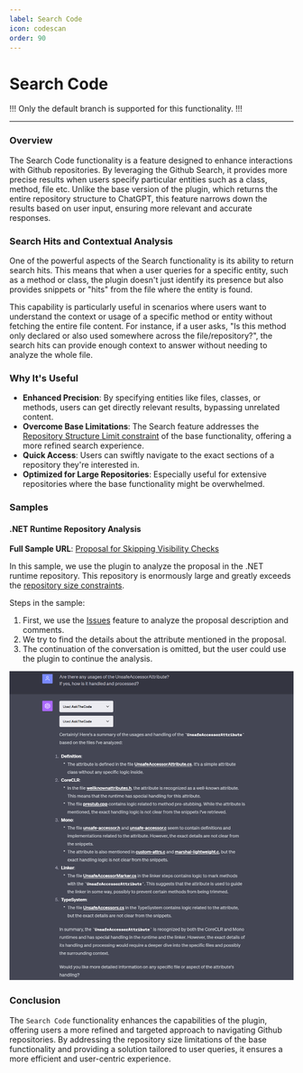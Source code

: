 ```yaml
---
label: Search Code
icon: codescan
order: 90
---
```


# Search Code

!!!
Only the default branch is supported for this functionality.
!!!


---

### Overview

The Search Code functionality is a feature designed to enhance interactions with Github repositories. By leveraging the Github Search, it provides more precise results when users specify particular entities such as a class, method, file etc. Unlike the base version of the plugin, which returns the entire repository structure to ChatGPT, this feature narrows down the results based on user input, ensuring more relevant and accurate responses.

### Search Hits and Contextual Analysis

One of the powerful aspects of the Search functionality is its ability to return search hits. This means that when a user queries for a specific entity, such as a method or class, the plugin doesn't just identify its presence but also provides snippets or "hits" from the file where the entity is found. 

This capability is particularly useful in scenarios where users want to understand the context or usage of a specific method or entity without fetching the entire file content. For instance, if a user asks, "Is this method only declared or also used somewhere across the file/repository?", the search hits can provide enough context to answer without needing to analyze the whole file.


### Why It's Useful

- **Enhanced Precision**: By specifying entities like files, classes, or methods, users can get directly relevant results, bypassing unrelated content.
- **Overcome Base Limitations**: The Search feature addresses the [Repository Structure Limit constraint](/features/repository-content/#constraints) of the base functionality, offering a more refined search experience.
- **Quick Access**: Users can swiftly navigate to the exact sections of a repository they're interested in.
- **Optimized for Large Repositories**: Especially useful for extensive repositories where the base functionality might be overwhelmed.

### Samples 

#### .NET Runtime Repository Analysis

**Full Sample URL**: [Proposal for Skipping Visibility Checks](https://chat.openai.com/share/e94cbb96-9aee-4e99-9b71-60e7ab1b0dab)

In this sample, we use the plugin to analyze the proposal in the .NET runtime repository. This repository is enormously large and greatly exceeds the [repository size constraints](/features/repository-content/#constraints).

Steps in the sample:
1. First, we use the [Issues](/features/github-issues) feature to analyze the proposal description and comments.
2. We try to find the details about the attribute mentioned in the proposal.
3. The continuation of the conversation is omitted, but the user could use the plugin to continue the analysis.

![](/resources/usage/search/sample.png)

### Conclusion
The `Search Code` functionality enhances the capabilities of the plugin, offering users a more refined and targeted approach to navigating Github repositories. By addressing the repository size limitations of the base functionality and providing a solution tailored to user queries, it ensures a more efficient and user-centric experience.
